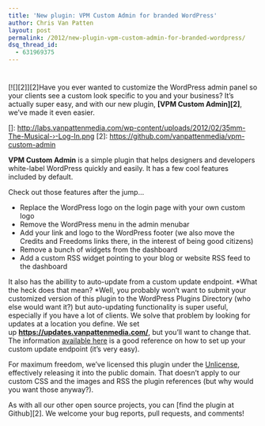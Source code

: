 ```yaml
---
title: 'New plugin: VPM Custom Admin for branded WordPress'
author: Chris Van Patten
layout: post
permalink: /2012/new-plugin-vpm-custom-admin-for-branded-wordpress/
dsq_thread_id:
  - 631969375
---
```

# 

[![][2]][2]Have you ever wanted to customize the WordPress admin panel so your clients see a custom look specific to you and your business? It’s actually super easy, and with our new plugin, **[VPM Custom Admin][2]**, we’ve made it even easier.

 []: http://labs.vanpattenmedia.com/wp-content/uploads/2012/02/35mm-The-Musical-›-Log-In.png
 [2]: https://github.com/vanpattenmedia/vpm-custom-admin

**VPM Custom Admin** is a simple plugin that helps designers and developers white-label WordPress quickly and easily. It has a few cool features included by default.

Check out those features after the jump…

*   Replace the WordPress logo on the login page with your own custom logo
*   Remove the WordPress menu in the admin menubar
*   Add your link and logo to the WordPress footer (we also move the Credits and Freedoms links there, in the interest of being good citizens)
*   Remove a bunch of widgets from the dashboard
*   Add a custom RSS widget pointing to your blog or website RSS feed to the dashboard

It also has the abillity to auto-update from a custom update endpoint. *What the heck does that mean? *Well, you probably won’t want to submit your customized version of this plugin to the WordPress Plugins Directory (who else would want it?) but auto-updating functionality is super useful, especially if you have a lot of clients. We solve that problem by looking for updates at a location you define. We set up **https://updates.vanpattenmedia.com/**, but you’ll want to change that. The information [available here][3] is a good reference on how to set up your custom update endpoint (it’s very easy).

 [3]: https://github.com/jeremyclark13/automatic-theme-plugin-update

For maximum freedom, we’ve licensed this plugin under the [Unlicense][4], effectively releasing it into the public domain. That doesn’t apply to our custom CSS and the images and RSS the plugin references (but why would you want those anyway?).

 [4]: http://unlicense.org/

As with all our other open source projects, you can [find the plugin at Github][2]. We welcome your bug reports, pull requests, and comments!